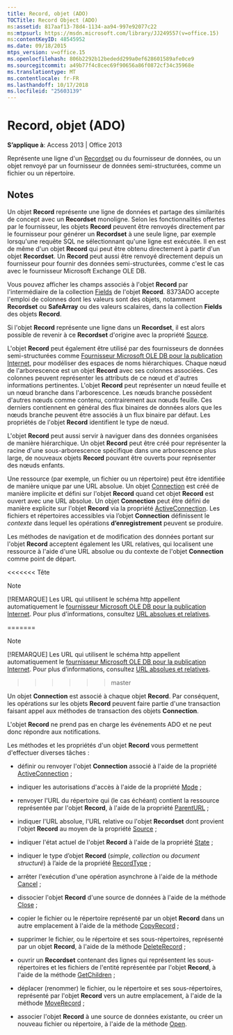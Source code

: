 ```yaml
---
title: Record, objet (ADO)
TOCTitle: Record Object (ADO)
ms:assetid: 817aaf13-78d4-1134-aa94-997e92077c22
ms:mtpsurl: https://msdn.microsoft.com/library/JJ249557(v=office.15)
ms:contentKeyID: 48545952
ms.date: 09/18/2015
mtps_version: v=office.15
ms.openlocfilehash: 806b2292b12bededd299a0ef628601589afe0ce9
ms.sourcegitcommit: a49b77f4c8cec69f90656a86f0872cf34c35968e
ms.translationtype: MT
ms.contentlocale: fr-FR
ms.lasthandoff: 10/17/2018
ms.locfileid: "25603139"
---
```

# <a name="record-object-ado"></a>Record, objet (ADO)


**S’applique à**: Access 2013 | Office 2013

Représente une ligne d'un [Recordset](recordset-object-ado.md) ou du fournisseur de données, ou un objet renvoyé par un fournisseur de données semi-structurées, comme un fichier ou un répertoire.

## <a name="remarks"></a>Notes

Un objet **Record** représente une ligne de données et partage des similarités de concept avec un **Recordset** monoligne. Selon les fonctionnalités offertes par le fournisseur, les objets **Record** peuvent être renvoyés directement par le fournisseur pour générer un **Recordset** à une seule ligne, par exemple lorsqu'une requête SQL ne sélectionnant qu'une ligne est exécutée. Il en est de même d'un objet **Record** qui peut être obtenu directement à partir d'un objet **Recordset**. Un **Record** peut aussi être renvoyé directement depuis un fournisseur pour fournir des données semi-structurées, comme c'est le cas avec le fournisseur Microsoft Exchange OLE DB.

Vous pouvez afficher les champs associés à l'objet **Record** par l'intermédiaire de la collection [Fields](fields-collection-ado.md) de l'objet **Record**. 8373ADO accepte l'emploi de colonnes dont les valeurs sont des objets, notamment **Recordset** ou **SafeArray** ou des valeurs scalaires, dans la collection **Fields** des objets **Record**.

Si l'objet **Record** représente une ligne dans un **Recordset**, il est alors possible de revenir à ce **Recordset** d'origine avec la propriété [Source](source-property-ado-record.md).

L'objet **Record** peut également être utilisé par des fournisseurs de données semi-structurées comme [Fournisseur Microsoft OLE DB pour la publication Internet](microsoft-ole-db-provider-for-internet-publishing.md), pour modéliser des espaces de noms hiérarchiques. Chaque nœud de l'arborescence est un objet **Record** avec ses colonnes associées. Ces colonnes peuvent représenter les attributs de ce nœud et d'autres informations pertinentes. L'objet **Record** peut représenter un nœud feuille et un nœud branche dans l'arborescence. Les nœuds branche possèdent d'autres nœuds comme contenu, contrairement aux nœuds feuille. Ces derniers contiennent en général des flux binaires de données alors que les nœuds branche peuvent être associés à un flux binaire par défaut. Les propriétés de l'objet **Record** identifient le type de nœud.

L'objet **Record** peut aussi servir à naviguer dans des données organisées de manière hiérarchique. Un objet **Record** peut être créé pour représenter la racine d'une sous-arborescence spécifique dans une arborescence plus large, de nouveaux objets **Record** pouvant être ouverts pour représenter des nœuds enfants.

Une ressource (par exemple, un fichier ou un répertoire) peut être identifiée de manière unique par une URL absolue. Un objet [Connection](connection-object-ado.md) est créé de manière implicite et défini sur l'objet **Record** quand cet objet **Record** est ouvert avec une URL absolue. Un objet **Connection** peut être défini de manière explicite sur l'objet **Record** via la propriété [ActiveConnection](activeconnection-property-ado.md). Les fichiers et répertoires accessibles via l’objet **Connection** définissent le *contexte* dans lequel les opérations **d’enregistrement** peuvent se produire.

Les méthodes de navigation et de modification des données portant sur l'objet **Record** acceptent également les URL relatives, qui localisent une ressource à l'aide d'une URL absolue ou du contexte de l'objet **Connection** comme point de départ.

<<<<<<< Tête

> [!NOTE]
> <P>[!REMARQUE] Les URL qui utilisent le schéma http appellent automatiquement le <A href="microsoft-ole-db-provider-for-internet-publishing.md">fournisseur Microsoft OLE DB pour la publication Internet</A>. Pour plus d'informations, consultez <A href="absolute-and-relative-urls.md">URL absolues et relatives</A>.</P>
=======
> [!NOTE]
> [!REMARQUE] Les URL qui utilisent le schéma http appellent automatiquement le [fournisseur Microsoft OLE DB pour la publication Internet](microsoft-ole-db-provider-for-internet-publishing.md). Pour plus d’informations, consultez [URL absolues et relatives](absolute-and-relative-urls.md).
>>>>>>> master



Un objet **Connection** est associé à chaque objet **Record**. Par conséquent, les opérations sur les objets **Record** peuvent faire partie d'une transaction faisant appel aux méthodes de transaction des objets **Connection**.

L'objet **Record** ne prend pas en charge les événements ADO et ne peut donc répondre aux notifications.

Les méthodes et les propriétés d'un objet **Record** vous permettent d'effectuer diverses tâches :

  - définir ou renvoyer l'objet **Connection** associé à l'aide de la propriété [ActiveConnection](activeconnection-property-ado.md) ;

  - indiquer les autorisations d'accès à l'aide de la propriété [Mode](mode-property-ado.md) ;

  - renvoyer l'URL du répertoire qui (le cas échéant) contient la ressource représentée par l'objet **Record**, à l'aide de la propriété [ParentURL](parenturl-property-ado.md) ;

  - indiquer l'URL absolue, l'URL relative ou l'objet **Recordset** dont provient l'objet **Record** au moyen de la propriété [Source](source-property-ado-record.md) ;

  - indiquer l'état actuel de l'objet **Record** à l'aide de la propriété [State](state-property-ado.md) ;

  - indiquer le type d’objet **Record** (*simple*, *collection* ou *document structuré*) à l’aide de la propriété [RecordType](recordtype-property-ado.md) ;

  - arrêter l'exécution d'une opération asynchrone à l'aide de la méthode [Cancel](cancel-method-ado.md) ;

  - dissocier l'objet **Record** d'une source de données à l'aide de la méthode [Close](close-method-ado.md) ;

  - copier le fichier ou le répertoire représenté par un objet **Record** dans un autre emplacement à l'aide de la méthode [CopyRecord](copyrecord-method-ado.md) ;

  - supprimer le fichier, ou le répertoire et ses sous-répertoires, représenté par un objet **Record**, à l'aide de la méthode [DeleteRecord](deleterecord-method-ado.md) ;

  - ouvrir un **Recordset** contenant des lignes qui représentent les sous-répertoires et les fichiers de l'entité représentée par l'objet **Record**, à l'aide de la méthode [GetChildren](getchildren-method-ado.md) ;

  - déplacer (renommer) le fichier, ou le répertoire et ses sous-répertoires, représenté par l'objet **Record** vers un autre emplacement, à l'aide de la méthode [MoveRecord](moverecord-method-ado.md) ;

  - associer l'objet **Record** à une source de données existante, ou créer un nouveau fichier ou répertoire, à l'aide de la méthode [Open](open-method-ado-record.md).

